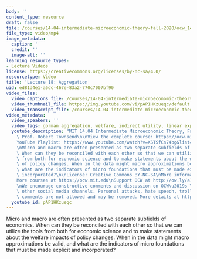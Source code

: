 ```yaml
---
body: ''
content_type: resource
draft: false
file: /courses/14-04-intermediate-microeconomic-theory-fall-2020/ocw_1404_lecture18_2020nov17_360p_16_9.mp4
file_type: video/mp4
image_metadata:
  caption: ''
  credit: ''
  image-alt: ''
learning_resource_types:
- Lecture Videos
license: https://creativecommons.org/licenses/by-nc-sa/4.0/
resourcetype: Video
title: 'Lecture 18: Aggregation'
uid: ed81d4e1-a5dc-467e-83a2-770c7007bf90
video_files:
  video_captions_file: /courses/14-04-intermediate-microeconomic-theory-fall-2020/1hQOe5ThC-QNWhKRH7XdjTWxU4MAFWaYJ_transcript.webvtt
  video_thumbnail_file: https://img.youtube.com/vi/pAP1HKzueqc/default.jpg
  video_transcript_file: /courses/14-04-intermediate-microeconomic-theory-fall-2020/1hQOe5ThC-QNWhKRH7XdjTWxU4MAFWaYJ_transcript.pdf
video_metadata:
  video_speakers: ''
  video_tags: gorman aggregation, welfare, indirect utility, linear expansion paths
  youtube_description: "MIT 14.04 Intermediate Microeconomic Theory, Fall 2020\nInstructor:\
    \ Prof. Robert Townsend\n\nView the complete course: https://ocw.mit.edu/courses/14-04-intermediate-microeconomic-theory-fall-2020/\n\
    YouTube Playlist: https://www.youtube.com/watch?v=XSTSfCs74bg&list=PLUl4u3cNGP63wnrKge9vllow3Y2OOOKqF\n\
    \nMicro and macro are often presented as two separate subfields of economics.\
    \ When can they be reconciled with each other so that we can utilize the tools\
    \ from both for economic science and to make statements about the welfare impacts\
    \ of policy changes. When in the data might macro approximations be valid, and\
    \ what are the indicators of micro foundations that must be made explicit and\
    \ incorporated?\n\nLicense: Creative Commons BY-NC-SA\nMore information at https://ocw.mit.edu/terms\n\
    More courses at https://ocw.mit.edu\nSupport OCW at http://ow.ly/a1If50zVRlQ\n\
    \nWe encourage constructive comments and discussion on OCW\u2019s YouTube and\
    \ other social media channels. Personal attacks, hate speech, trolling, and inappropriate\
    \ comments are not allowed and may be removed. More details at https://ocw.mit.edu/comments."
  youtube_id: pAP1HKzueqc
---
```

Micro and macro are often presented as two separate subfields of economics. When can they be reconciled with each other so that we can utilize the tools from both for economic science and to make statements about the welfare impacts of policy changes. When in the data might macro approximations be valid, and what are the indicators of micro foundations that must be made explicit and incorporated?
